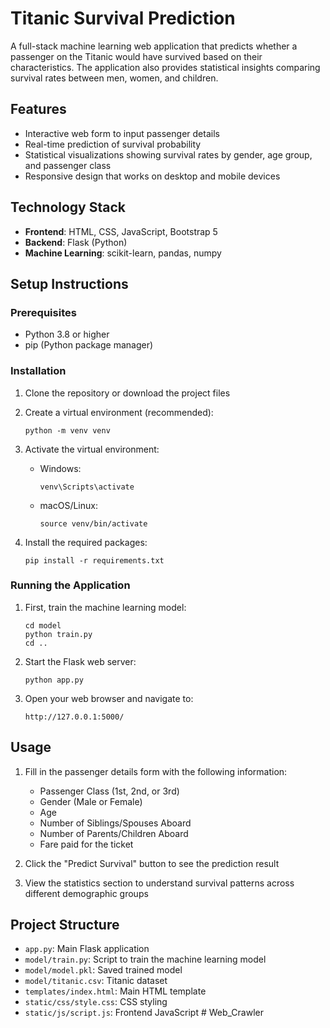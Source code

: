 # Titanic Survival Prediction

A full-stack machine learning web application that predicts whether a passenger on the Titanic would have survived based on their characteristics. The application also provides statistical insights comparing survival rates between men, women, and children.

## Features

- Interactive web form to input passenger details
- Real-time prediction of survival probability
- Statistical visualizations showing survival rates by gender, age group, and passenger class
- Responsive design that works on desktop and mobile devices

## Technology Stack

- **Frontend**: HTML, CSS, JavaScript, Bootstrap 5
- **Backend**: Flask (Python)
- **Machine Learning**: scikit-learn, pandas, numpy

## Setup Instructions

### Prerequisites

- Python 3.8 or higher
- pip (Python package manager)

### Installation

1. Clone the repository or download the project files

2. Create a virtual environment (recommended):
   ```
   python -m venv venv
   ```

3. Activate the virtual environment:
   - Windows:
     ```
     venv\Scripts\activate
     ```
   - macOS/Linux:
     ```
     source venv/bin/activate
     ```

4. Install the required packages:
   ```
   pip install -r requirements.txt
   ```

### Running the Application

1. First, train the machine learning model:
   ```
   cd model
   python train.py
   cd ..
   ```

2. Start the Flask web server:
   ```
   python app.py
   ```

3. Open your web browser and navigate to:
   ```
   http://127.0.0.1:5000/
   ```

## Usage

1. Fill in the passenger details form with the following information:
   - Passenger Class (1st, 2nd, or 3rd)
   - Gender (Male or Female)
   - Age
   - Number of Siblings/Spouses Aboard
   - Number of Parents/Children Aboard
   - Fare paid for the ticket

2. Click the "Predict Survival" button to see the prediction result

3. View the statistics section to understand survival patterns across different demographic groups

## Project Structure

- `app.py`: Main Flask application
- `model/train.py`: Script to train the machine learning model
- `model/model.pkl`: Saved trained model
- `model/titanic.csv`: Titanic dataset
- `templates/index.html`: Main HTML template
- `static/css/style.css`: CSS styling
- `static/js/script.js`: Frontend JavaScript #   W e b _ C r a w l e r  
 